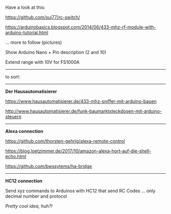 Have a look at this:

https://github.com/sui77/rc-switch/

https://arduinobasics.blogspot.com/2014/06/433-mhz-rf-module-with-arduino-tutorial.html

... more to follow (pictures)

Show Arduino Nano + Pin description (2 and 10)

Extend range with 10V for FS1000A

---

to sort:

---

**Der Hausautomatisierer**

https://www.hausautomatisierer.de/433-mhz-sniffer-mit-arduino-bauen

http://www.hausautomatisierer.de/funk-baumarktsteckdosen-mit-arduino-steuern

---

**Alexa connection**

https://github.com/thorsten-gehrig/alexa-remote-control

https://blog.loetzimmer.de/2017/10/amazon-alexa-hort-auf-die-shell-echo.html

https://github.com/bwssytems/ha-bridge

---

**HC12 connection**

Send xyz commands to Arduinos with HC12 that send RC Codes ... only decimal number and protocol

_Pretty cool idea, huh?!_
